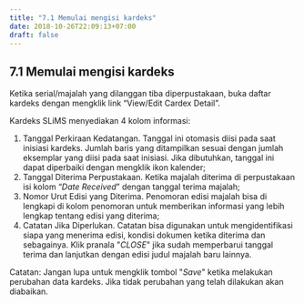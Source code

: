 ```yaml
---
title: "7.1 Memulai mengisi kardeks"
date: 2018-10-26T22:09:13+07:00
draft: false
---
```

## 7.1 Memulai mengisi kardeks

Ketika serial/majalah yang dilanggan tiba diperpustakaan, buka daftar kardeks dengan mengklik link “View/Edit Cardex Detail”.

Kardeks SLiMS menyediakan 4 kolom informasi:

1. Tanggal Perkiraan Kedatangan. Tanggal ini otomasis diisi pada saat inisiasi kardeks. Jumlah baris yang ditampilkan sesuai dengan jumlah eksemplar yang diisi pada saat inisiasi. Jika dibutuhkan, tanggal ini dapat diperbaiki dengan mengklik ikon kalender;
2. Tanggal Diterima Perpustakaan. Ketika majalah diterima di perpustakaan isi kolom “_Date Received_” dengan tanggal terima majalah;
3. Nomor Urut Edisi yang Diterima. Penomoran edisi majalah bisa di lengkapi di kolom penomoran untuk memberikan informasi yang lebih lengkap tentang edisi yang diterima;
4. Catatan Jika Diperlukan. Catatan bisa digunakan untuk mengidentifikasi siapa yang menerima edisi, kondisi dokumen ketika diterima dan sebagainya. Klik pranala "_CLOSE_" jika sudah memperbarui tanggal terima dan lanjutkan dengan edisi judul majalah baru lainnya.

Catatan: Jangan lupa untuk mengklik tombol "_Save_" ketika melakukan perubahan data kardeks. Jika tidak perubahan yang telah dilakukan akan diabaikan.

